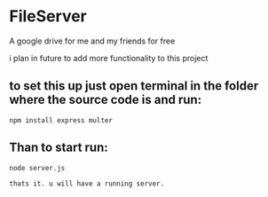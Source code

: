 # FileServer
  A google drive for me and my friends for free
 
  i plan in future to add more functionality to this project
 
 ## to set this up just open terminal in the folder where the source code is and run: 
    npm install express multer
  
 ## Than to start run: 
    node server.js 
 
    thats it. u will have a running server.
 